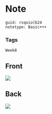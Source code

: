 # Note
```
guid: rsqoio(b24
notetype: Basic+++
```

### Tags
```
Week8
```

## Front
<img src="paste-ce4610f3f854b5bf767f0c1a1bf4524dcba65c84.jpg">

## Back
<img src="paste-2edf6abcbb315e33670fe187e1881e74d2c16321.jpg">
